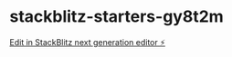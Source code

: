 # stackblitz-starters-gy8t2m

[Edit in StackBlitz next generation editor ⚡️](https://stackblitz.com/~/github.com/DaffaAlif/stackblitz-starters-gy8t2m)